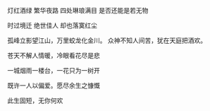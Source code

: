  

灯红酒绿 繁华夜路 四处琳琅满目 是否还能是若无物

时过境迁 绝世佳人 却也落寞红尘

孤峰立影望江山，万里蛟龙化金川。
众神不知人间苦，犹在天庭把酒欢。

苍天不解人情暖，冷眼看花尽是悲

一城烟雨一楼台，一花只为一树开

既许一人以偏爱。愿尽余生之慷慨

此生固短，无你何欢
